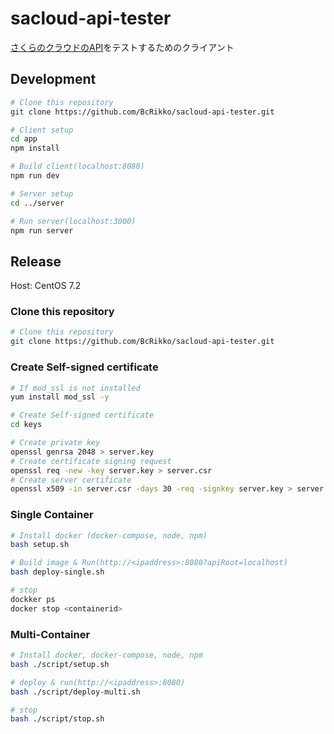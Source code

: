 # sacloud-api-tester

[さくらのクラウドのAPI](http://developer.sakura.ad.jp/cloud/api/1.1/)をテストするためのクライアント


## Development

```bash
# Clone this repository
git clone https://github.com/BcRikko/sacloud-api-tester.git

# Client setup
cd app
npm install

# Build client(localhost:8080)
npm run dev

# Server setup
cd ../server

# Run server(localhost:3000)
npm run server
```


## Release

Host: CentOS 7.2


### Clone this repository

```bash
# Clone this repository
git clone https://github.com/BcRikko/sacloud-api-tester.git
```


### Create Self-signed certificate

```bash
# If mod_ssl is not installed
yum install mod_ssl -y

# Create Self-signed certificate
cd keys

# Create private key
openssl genrsa 2048 > server.key
# Create certificate signing request
openssl req -new -key server.key > server.csr
# Create server certificate
openssl x509 -in server.csr -days 30 -req -signkey server.key > server.crt
```


### Single Container

```bash
# Install docker (docker-compose, node, npm)
bash setup.sh

# Build image & Run(http://<ipaddress>:8080?apiRoot=localhost)
bash deploy-single.sh

# stop
dockker ps
docker stop <containerid>
```


### Multi-Container

```bash
# Install docker, docker-compose, node, npm
bash ./script/setup.sh

# deploy & run(http://<ipaddress>:8080)
bash ./script/deploy-multi.sh

# stop
bash ./script/stop.sh
```
